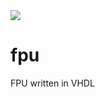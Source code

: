 <img src='https://sakuya.maswag.tk/jenkins/job/cpuex-fpu/badge/icon'>

fpu
===

FPU written in VHDL
